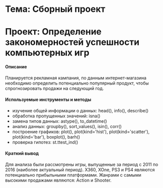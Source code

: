 # Тема: Сборный проект
# Проект: Определение закономерностей успешности компьютерных игр

#### Описание
Планируется рекламная кампания, по данным интернет-магазина необходимо определить потенциально популярный продукт, чтобы спрогнозировать продажи на следующий год.

#### Используемые инструменты и методы
* изучение общей информации о данных: head(), info(), describe()
* обработка пропущенных значений: isna()
* замена типов данных: astype(), to_datetime()
* анализ данных: groupby(), sort_values(), isin(), corr()
* построение графиков: plot(), plot(kind='hist'), plot(kind='scatter'), plot(kind='bar'), boxplot(), barh()
* проверка гипотез: st.ttest_ind()

#### Краткий вывод
Для анализа были рассмотрены игры, выпущенные за период с 2011 по 2016 (наиболее актуальный период).
X360, XOne, PS3 и PS4 являются потенциально прибыльными платформами. Жанрами с самыми высокими продажами являются: Action и Shooter.
